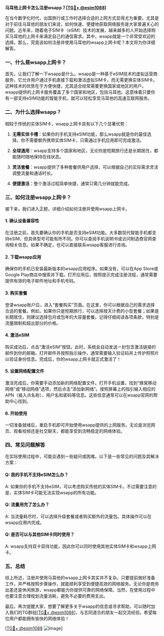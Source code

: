 **马耳他上网卡怎么注册wsapp？[[TG💪+ @esim1088](https://t.me/s/esim1088)]**

在当今数字化时代，出国旅行或工作时选择合适的上网方式显得尤为重要。尤其是对于前往马耳他的朋友们来说，如何快速、便捷地获取网络服务是大家普遍关心的问题。近年来，随着电子SIM卡（eSIM）技术的发展，越来越多的人开始选择购买马耳他的上网卡来满足自己的通信需求。其中，wsapp就是一个非常受欢迎的选择。那么，究竟该如何注册并使用马耳他的wsapp上网卡呢？本文将为你详细解答。

### 一、什么是wsapp上网卡？

首先，让我们了解一下wsapp是什么。wsapp是一种基于eSIM技术的虚拟运营商服务，它允许用户通过手机直接下载和激活虚拟SIM卡，而无需更换实体SIM卡。这种技术的优势在于方便快捷，尤其适合经常需要更换国家或地区的用户。wsapp提供的上网卡服务覆盖了多个国家和地区，包括马耳他。这意味着只要你有一部支持eSIM功能的智能手机，就可以轻松享受马耳他的高速互联网服务。

### 二、为什么选择wsapp？

相较于传统的实体SIM卡，wsapp上网卡具有以下几个显著优势：

1. **无需实体卡槽**：如果你的手机支持eSIM功能，那么wsapp就是你的最佳选择。你不需要额外携带实体SIM卡，只需通过手机应用即可完成激活。
   
2. **全球通用**：wsapp支持多个国家和地区，无论你是短期旅行还是长期居住，都能随时随地保持在线状态。

3. **灵活套餐**：wsapp提供了多种套餐供用户选择，可以根据自己的实际需求灵活调整流量和通话时长。

4. **便捷激活**：整个激活过程简单快捷，通常只需几分钟就能完成。

### 三、如何注册wsapp上网卡？

接下来，我们进入正题，详细介绍如何注册并使用wsapp上网卡。

#### 1. 确认设备兼容性

在注册之前，首先要确认你的手机是否支持eSIM功能。大多数现代智能手机都支持eSIM，但具体型号可能有所不同。你可以查阅手机说明书或访问制造商官网查询相关信息。如果不确定，也可以直接联系wsapp客服进行咨询。

#### 2. 下载wsapp应用

确保你的手机已安装最新版本的wsapp应用程序。如果没有，可以在App Store或Google Play商店中搜索并下载。打开应用后，按照提示完成注册流程，通常需要提供有效的电子邮件地址和手机号码。

#### 3. 购买套餐

登录wsapp账户后，进入“套餐购买”页面。在这里，你可以根据自己的需求选择合适的套餐。例如，如果你只是短期旅行，可以选择按天计费的小型套餐；如果是长期居住，则建议选择包月或包年的大容量套餐。记得仔细阅读各项条款，特别是流量限制和超出部分的价格。

#### 4. 激活eSIM

购买成功后，点击“激活eSIM”按钮。此时，系统会自动发送一封包含激活链接的邮件到你的邮箱。打开邮件并按照指示操作，通常需要输入验证码并上传护照照片以验证身份信息。完成后，你的wsapp上网卡就正式激活了！

#### 5. 设置网络配置文件

激活完成后，你需要手动添加新的网络配置文件。打开手机设置，找到“蜂窝移动网络”或“移动网络”选项，然后点击“添加新网络”。按照屏幕上的指引输入相应的APN（接入点名称）、用户名和密码等信息。这些信息通常可以在wsapp官网的帮助中心找到。

#### 6. 开始使用

一切准备就绪后，重启手机即可开始使用wsapp提供的上网服务。无论是浏览网页、观看视频还是社交聊天，都能享受到流畅稳定的网络体验。

### 四、常见问题解答

在实际使用过程中，可能会遇到一些疑问或困难。以下是一些常见的问题及其解决方案：

#### Q: 我的手机不支持eSIM怎么办？
A: 如果你的手机不支持eSIM，可以考虑购买传统的实体SIM卡。不过需要注意的是，实体SIM卡可能无法实现wsapp的所有功能。

#### Q: 流量用完了怎么办？
A: 当流量耗尽时，可以选择升级套餐或者购买额外的流量包。具体操作可以在wsapp应用内完成。

#### Q: 是否可以与其他SIM卡同时使用？
A: wsapp支持双卡双待功能，因此你可以同时使用其他实体SIM卡和wsapp上网卡。

### 五、总结

综上所述，注册并使用马耳他的wsapp上网卡其实并不复杂。只要提前做好准备工作，并严格按照步骤操作，就能顺利享受到便捷高效的网络服务。无论你是商务出差还是休闲旅游，wsapp都能为你提供可靠的网络保障。当然，在使用过程中也要注意合理规划流量消耗，避免不必要的费用支出。

最后，再次提醒大家，想要了解更多关于wsapp的信息或寻求帮助，可以随时加入我们的TG群组[[TG💪+ @esim1088](https://t.me/s/esim1088)]，与志同道合的朋友一起交流经验。希望每位用户都能拥有愉快的网络体验！

[[TG💪+ @esim1088](https://t.me/s/esim1088) ![Image](https://i.postimg.cc/4NQfJmqS/Snipaste-2025-05-13-00-14-12.png)]